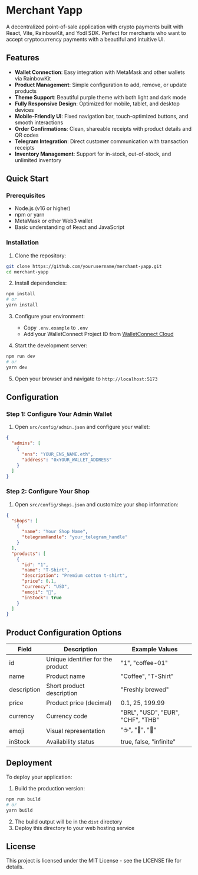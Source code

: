 # Merchant Yapp

A decentralized point-of-sale application with crypto payments built with React, Vite, RainbowKit, and Yodl SDK. Perfect for merchants who want to accept cryptocurrency payments with a beautiful and intuitive UI.

## Features

- **Wallet Connection**: Easy integration with MetaMask and other wallets via RainbowKit
- **Product Management**: Simple configuration to add, remove, or update products
- **Theme Support**: Beautiful purple theme with both light and dark mode
- **Fully Responsive Design**: Optimized for mobile, tablet, and desktop devices
- **Mobile-Friendly UI**: Fixed navigation bar, touch-optimized buttons, and smooth interactions
- **Order Confirmations**: Clean, shareable receipts with product details and QR codes
- **Telegram Integration**: Direct customer communication with transaction receipts
- **Inventory Management**: Support for in-stock, out-of-stock, and unlimited inventory

## Quick Start

### Prerequisites

- Node.js (v16 or higher)
- npm or yarn
- MetaMask or other Web3 wallet
- Basic understanding of React and JavaScript

### Installation

1. Clone the repository:
```bash
git clone https://github.com/yourusername/merchant-yapp.git
cd merchant-yapp
```

2. Install dependencies:
```bash
npm install
# or
yarn install
```

3. Configure your environment:
   - Copy `.env.example` to `.env`
   - Add your WalletConnect Project ID from [WalletConnect Cloud](https://cloud.walletconnect.com/)

4. Start the development server:
```bash
npm run dev
# or
yarn dev
```

5. Open your browser and navigate to `http://localhost:5173`

## Configuration

### Step 1: Configure Your Admin Wallet

1. Open `src/config/admin.json` and configure your wallet:

```json
{
  "admins": [
    {
      "ens": "YOUR_ENS_NAME.eth",
      "address": "0xYOUR_WALLET_ADDRESS"
    }
  ]
}
```

### Step 2: Configure Your Shop

1. Open `src/config/shops.json` and customize your shop information:

```json
{
  "shops": [
    {
      "name": "Your Shop Name",
      "telegramHandle": "your_telegram_handle"
    }
  ],
  "products": [
    {
      "id": "1",
      "name": "T-Shirt",
      "description": "Premium cotton t-shirt",
      "price": 0.1,
      "currency": "USD",
      "emoji": "👕",
      "inStock": true
    }
  ]
}
```

## Product Configuration Options

| Field | Description | Example Values |
|-------|-------------|----------------|
| id | Unique identifier for the product | "1", "coffee-01" |
| name | Product name | "Coffee", "T-Shirt" |
| description | Short product description | "Freshly brewed" |
| price | Product price (decimal) | 0.1, 25, 199.99 |
| currency | Currency code | "BRL", "USD", "EUR", "CHF", "THB" |
| emoji | Visual representation | "☕", "👕", "🧢" |
| inStock | Availability status | true, false, "infinite" |

## Deployment

To deploy your application:

1. Build the production version:
```bash
npm run build
# or
yarn build
```

2. The build output will be in the `dist` directory
3. Deploy this directory to your web hosting service

## License

This project is licensed under the MIT License - see the LICENSE file for details.
